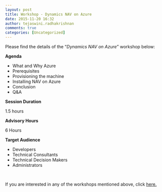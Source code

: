 ```yaml
---
layout: post
title: Workshop - Dynamics NAV on Azure
date: 2015-11-20 16:32
author: tejaswini.radhakrishnan
comments: true
categories: [Uncategorized]
---
```

Please find the details of the “<em>Dynamics NAV on Azure</em>” workshop below:

<strong>Agenda</strong>
<ul>
	<li>What and Why Azure</li>
	<li>Prerequisites</li>
	<li>Provisioning the machine</li>
	<li>Installing NAV on Azure</li>
	<li>Conclusion</li>
	<li>Q&amp;A</li>
</ul>
<strong>Session Duration</strong>

1.5 hours

<strong>Advisory Hours</strong>

6 Hours

<strong>Target Audience</strong>
<ul>
	<li>Developers</li>
	<li>Technical Consultants</li>
	<li>Technical Decision Makers</li>
	<li>Administrators</li>
</ul>
&nbsp;

If you are interested in any of the workshops mentioned above, click <a href="mailto:blog_ptsdynamics@microsoft.com?Subject=Dynamics%20NAV%20Workshops%20-%20Registration&amp;Body=PLEASE%20FILL%20IN%20THE%20FOLLOWING%20DETAILS%0A%0AName%3A%0ACompany%20Name%3A%0APartner%20ID%3A%0AContact%20number%3A%0AEmail%20ID%3A%0AProducts%20interested%20in%3A%0ASessions%20interested%20in%3A">here.</a>
